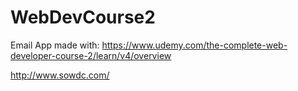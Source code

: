 # WebDevCourse2
Email App made with:
https://www.udemy.com/the-complete-web-developer-course-2/learn/v4/overview

http://www.sowdc.com/
